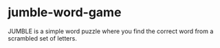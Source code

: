 # jumble-word-game
JUMBLE is a simple word puzzle where you find the correct word from a scrambled set of letters. 
